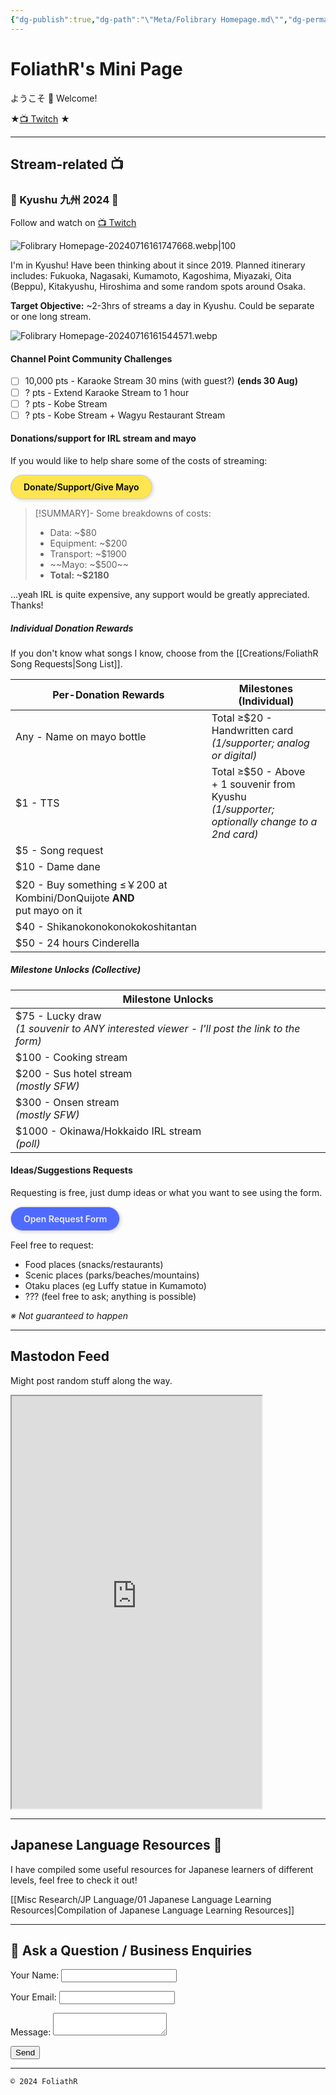 ```yaml
---
{"dg-publish":true,"dg-path":"\"Meta/Folibrary Homepage.md\"","dg-permalink":"home","permalink":"/home/","hide":true,"tags":["gardenEntry"],"dgHomeLink":"false","dgShowBacklinks":"false","dgShowLocalGraph":"false","dgShowInlineTitle":"false","dgShowToc":"false","dgShowFileTree":"false","dgEnableSearch":"false","noteIcon":""}
---
```



# FoliathR's Mini Page
ようこそ 👋 Welcome! 

★[📺 Twitch](https://twitch.tv/foliathr) ★

---
## Stream-related 📺
### 🗾 Kyushu 九州 2024 🗾
Follow and watch on [📺 Twitch](https://twitch.tv/foliathr)

![Folibrary Homepage-20240716161747668.webp|100](/img/user/z.Images/image/Folibrary%20Homepage-20240716161747668.webp)

I'm in Kyushu! Have been thinking about it since 2019. Planned itinerary includes: Fukuoka, Nagasaki, Kumamoto, Kagoshima, Miyazaki, Oita (Beppu), Kitakyushu, Hiroshima and some random spots around Osaka. 

**Target Objective:** ~2-3hrs of streams a day in Kyushu. Could be separate or one long stream.

![Folibrary Homepage-20240716161544571.webp](/img/user/z.Images/image/Folibrary%20Homepage-20240716161544571.webp)

#### Channel Point Community Challenges
- [ ] 10,000 pts - Karaoke Stream 30 mins (with guest?) **(ends 30 Aug)**
- [ ] ? pts - Extend Karaoke Stream to 1 hour
- [ ] ? pts - Kobe Stream
- [ ] ? pts - Kobe Stream + Wagyu Restaurant Stream

#### Donations/support for IRL stream and mayo
If you would like to help share some of the costs of streaming:

<a href="#" target="_blank" style="display: inline-block; padding: 10px 20px; border: 1px solid #ccc; box-shadow: 2px 2px 4px 1px rgba(0, 0, 0, .1); border-radius: 2em; text-decoration: none; color: #000; background-color: #ffe54f; font-weight: 600;">Donate/Support/Give Mayo</a>

> [!SUMMARY]- Some breakdowns of costs:
> - Data: ~$80
> - Equipment: ~$200
> - Transport: ~$1900
> - ~~Mayo: ~$500~~
> - **Total: ~$2180**

…yeah IRL is quite expensive, any support would be greatly appreciated. Thanks!
##### Individual Donation Rewards
If you don't know what songs I know, choose from the [[Creations/FoliathR Song Requests\|Song List]].

| Per-Donation Rewards                                                       | Milestones (Individual)                                                                              |
| -------------------------------------------------------------------------- | ---------------------------------------------------------------------------------------------------- |
| Any - Name on mayo bottle                                                  | Total ≥$20 - Handwritten card <br>*(1/supporter; analog or digital)*                                 |
| $1 - TTS<br>                                                               | Total ≥$50 - Above<br>\+ 1 souvenir from Kyushu <br>*(1/supporter; optionally change to a 2nd card)* |
| $5 - Song request<br>                                                      |                                                                                                      |
| $10 - Dame dane                                                            |                                                                                                      |
| $20 - Buy something ≤￥200 at Kombini/DonQuijote **AND** <br>put mayo on it |                                                                                                      |
| $40 - Shikanokonokonokokoshitantan                                         |                                                                                                      |
| $50 - 24 hours Cinderella                                                  |                                                                                                      |

##### Milestone Unlocks (Collective)

| Milestone Unlocks                                                                            |
| -------------------------------------------------------------------------------------------- |
| $75 - Lucky draw<br>*(1 souvenir to ANY interested viewer - I'll post the link to the form)* |
| $100 - Cooking stream                                                                        |
| $200 - Sus hotel stream<br>*(mostly SFW)*                                                    |
| $300 - Onsen stream<br>*(mostly SFW)*                                                        |
| $1000 - Okinawa/Hokkaido IRL stream<br>*(poll)*                                              |

#### Ideas/Suggestions Requests
Requesting is free, just dump ideas or what you want to see using the form.

<a href="#" target="_blank" style="display: inline-block; padding: 10px 20px; border: 1px solid #ccc; box-shadow: 2px 2px 4px 1px rgba(0, 0, 0, .1); border-radius: 2em; text-decoration: none; color: #eee; background-color: #4f6aff; font-weight: 600;">Open Request Form</a>

Feel free to request:
- Food places (snacks/restaurants)
- Scenic places (parks/beaches/mountains)
- Otaku places (eg Luffy statue in Kumamoto)
- ??? (feel free to ask; anything is possible)

*※ Not guaranteed to happen*

---
## Mastodon Feed
Might post random stuff along the way.

<iframe allowfullscreen sandbox="allow-top-navigation allow-scripts allow-popups allow-popups-to-escape-sandbox" width="400" height="660" src="https://mastofeed.com/apiv2/feed?userurl=https%3A%2F%2Ffosstodon.org%2Fusers%2Ffoliathr&theme=dark&size=80&header=true&replies=false&boosts=false"></iframe>

---
## Japanese Language Resources 🎌
I have compiled some useful resources for Japanese learners of different levels, feel free to check it out!

[[Misc Research/JP Language/01 Japanese Language Learning Resources\|Compilation of Japanese Language Learning Resources]]

---
## 💬 Ask a Question / Business Enquiries
<form name="contact" method="POST" data-netlify="true">
  <p>
    <label>Your Name: <input type="text" name="name" /></label>
  </p>
  <p>
    <label>Your Email: <input type="email" name="email" /></label>
  </p>
  <p>
    <label>Message: <textarea name="message"></textarea></label>
  </p>
  <p>
    <button type="submit">Send</button>
  </p>
</form>

---

`© 2024 FoliathR `
<a rel="me" href="https://fosstodon.org/@foliathr"></a>
